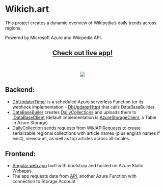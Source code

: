
# Wikich.art

This project creates a dynamic overview of Wikipedia’s daily trends across regions.

Powered by Microsoft Azure and Wikipedia API.
<p align="center">

<h2 align="center"> <a href="https://www.wikich.art"> Check out live app!</a> </h2> <br>

<p align="center">
<img src="https://user-images.githubusercontent.com/27297124/229155261-454b13d4-0734-4cfd-9d3e-15e6ee5f48b4.png" /> 
</p>

## Backend: 

- <a href=https://github.com/holyhamster/WikichArt/tree/master/DBUpdaterTimer>DbUpdaterTimer</a> is a scheduled Azure serverless Function (or its webhook implementation - <a href=https://github.com/holyhamster/WikichArt/tree/master/DbUpdaterHttp>DbUpdaterHttp</a>) that calls DataBaseBuilder. 
- <a href=https://github.com/holyhamster/WikichArt/blob/master/WikiLibrary/DataBaseBuilder.cs>DataBaseBuiler</a> creates <a href=https://github.com/holyhamster/WikichArt/blob/master/WikiLibrary/WikiData/DailyCollection.cs>DailyCollections</a> and uploads them to <a href=https://github.com/holyhamster/WikichArt/blob/master/WikiLibrary/IDataBaseClient.cs>IDataBaseClient</a> (default implementation is <a href=https://github.com/holyhamster/WikichArt/blob/master/WikiLibrary/AzureStorageClient.cs>AzureStorageClient</a>, a Table in Azure Storage)
- <a href=https://github.com/holyhamster/WikichArt/blob/master/WikiLibrary/WikiData/DailyCollection.cs>DailyCollection</a> sends requests from <a href=https://github.com/holyhamster/WikichArt/blob/master/WikiLibrary/WikiAPIRequests.cs>WikiAPIRequests</a> to create serializable regional collections with article names (plus english names if exist), viewcount, as well as top articles across all locales.

## Frontend:

- <a href=https://github.com/holyhamster/WikichArt/tree/master/frontapp/src>Angular web app</a> built with bootstrap and hosted on Azure Static Webapps.
- The app requests data from <a href=https://github.com/holyhamster/WikichArt/tree/master/frontapp/api>API</a>, another Azure Function with connection to Storage Account
